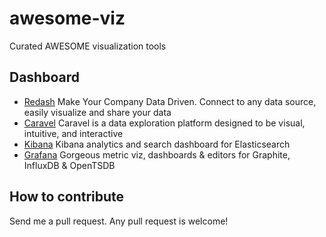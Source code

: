 # awesome-viz
Curated AWESOME visualization tools

## Dashboard
- [Redash](https://github.com/getredash/redash) Make Your Company Data Driven. Connect to any data source, easily visualize and share your data
- [Caravel](https://github.com/airbnb/caravel) Caravel is a data exploration platform designed to be visual, intuitive, and interactive
- [Kibana](https://github.com/elastic/kibana) Kibana analytics and search dashboard for Elasticsearch
- [Grafana](https://github.com/grafana/grafana) Gorgeous metric viz, dashboards & editors for Graphite, InfluxDB & OpenTSDB

## How to contribute
Send me a pull request. Any pull request is welcome!
